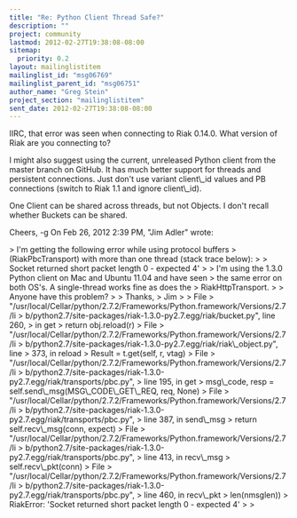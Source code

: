 ```yaml
---
title: "Re: Python Client Thread Safe?"
description: ""
project: community
lastmod: 2012-02-27T19:38:08-08:00
sitemap:
  priority: 0.2
layout: mailinglistitem
mailinglist_id: "msg06769"
mailinglist_parent_id: "msg06751"
author_name: "Greg Stein"
project_section: "mailinglistitem"
sent_date: 2012-02-27T19:38:08-08:00
---
```



IIRC, that error was seen when connecting to Riak 0.14.0. What version of
Riak are you connecting to?

I might also suggest using the current, unreleased Python client from the
master branch on GitHub. It has much better support for threads and
persistent connections. Just don't use variant client\\_id values and PB
connections (switch to Riak 1.1 and ignore client\\_id).

One Client can be shared across threads, but not Objects. I don't recall
whether Buckets can be shared.

Cheers,
-g
On Feb 26, 2012 2:39 PM, "Jim Adler"  wrote:

&gt; I'm getting the following error while using protocol buffers
&gt; (RiakPbcTransport) with more than one thread (stack trace below):
&gt;
&gt; Socket returned short packet length 0 - expected 4'
&gt;
&gt; I'm using the 1.3.0 Python client on Mac and Ubuntu 11.04 and have seen
&gt; the same error on both OS's. A single-thread works fine as does the
&gt; RiakHttpTransport.
&gt;
&gt; Anyone have this problem?
&gt;
&gt; Thanks,
&gt; Jim
&gt;
&gt; File
&gt; "/usr/local/Cellar/python/2.7.2/Frameworks/Python.framework/Versions/2.7/li
&gt; b/python2.7/site-packages/riak-1.3.0-py2.7.egg/riak/bucket.py", line 260,
&gt; in get
&gt; return obj.reload(r)
&gt; File
&gt; "/usr/local/Cellar/python/2.7.2/Frameworks/Python.framework/Versions/2.7/li
&gt; b/python2.7/site-packages/riak-1.3.0-py2.7.egg/riak/riak\\_object.py", line
&gt; 373, in reload
&gt; Result = t.get(self, r, vtag)
&gt; File
&gt; "/usr/local/Cellar/python/2.7.2/Frameworks/Python.framework/Versions/2.7/li
&gt; b/python2.7/site-packages/riak-1.3.0-py2.7.egg/riak/transports/pbc.py",
&gt; line 195, in get
&gt; msg\\_code, resp = self.send\\_msg(MSG\\_CODE\\_GET\\_REQ, req, None)
&gt; File
&gt; "/usr/local/Cellar/python/2.7.2/Frameworks/Python.framework/Versions/2.7/li
&gt; b/python2.7/site-packages/riak-1.3.0-py2.7.egg/riak/transports/pbc.py",
&gt; line 387, in send\\_msg
&gt; return self.recv\\_msg(conn, expect)
&gt; File
&gt; "/usr/local/Cellar/python/2.7.2/Frameworks/Python.framework/Versions/2.7/li
&gt; b/python2.7/site-packages/riak-1.3.0-py2.7.egg/riak/transports/pbc.py",
&gt; line 413, in recv\\_msg
&gt; self.recv\\_pkt(conn)
&gt; File
&gt; "/usr/local/Cellar/python/2.7.2/Frameworks/Python.framework/Versions/2.7/li
&gt; b/python2.7/site-packages/riak-1.3.0-py2.7.egg/riak/transports/pbc.py",
&gt; line 460, in recv\\_pkt
&gt; len(nmsglen))
&gt; RiakError: 'Socket returned short packet length 0 - expected 4'
&gt;
&gt;

